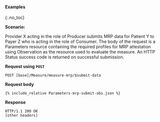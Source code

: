 #### Examples
{:.no_toc}

**Scenario:**

Provider X acting in the role of Producer submits MRP data for Patient Y to Payer Z who is acting in the role of Consumer.  The body of the request is a Parameters resource containing the required profiles for MRP attestation using Observation as the resource used to evaluate the measure.  An HTTP Status success code is returned on successful submission.

**Request using `POST`**

`POST [base]/Measure/measure-mrp/$submit-data`

**Request body**

~~~
{% include_relative Parameters-mrp-submit-obs.json %}
~~~

**Response**

~~~
HTTP/1.1 200 OK
[other headers]
~~~
